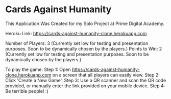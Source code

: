 # Cards Against Humanity

This Application Was Created for my Solo Project at Prime Digital Academy.

Heroku Link: https://cards-against-humanity-clone.herokuapp.com

Number of Players: 3 (Currently set low for testing and presentation purposes. Soon to be dynamically chosen by the players.)
Points to Win: 2 (Currently set low for testing and presentation purposes. Soon to be dynamically chosen by the players.)

To play the game:
Step 1: Open https://cards-against-humanity-clone.herokuapp.com on a screen that all players can easily view.
Step 2: Click 'Create a New Game'.
Step 3: Use a QR scanner and scan the QR code provided, or manually enter the link provided on your mobile device.
Step 4: Be terrible people! :)
